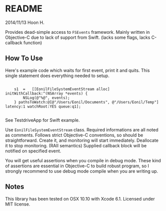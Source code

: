 README
======
2014/11/13
Hoon H.

Provides dead-simple access to `FSEvents` framework.
Mainly written in Objective-C due to lack of support from Swift.
(lacks some flags, lacks C-callback function) 





How To Use
----------

Here's example code which waits for first event, print it and quits. This single statement
does everything needed to setup.

````objc

	s1	=	[[EonilFileSystemEventStream alloc] initWithCallback:^(NSArray *events) {
		NSLog(@"%@", events);
	} pathsToWatch:@[@"/Users/Eonil/Documents", @"/Users/Eonil/Temp"] latency:1 watchRoot:YES queue:q1];


````

See TestdriveApp for Swift example.

Use `EonilFileSystemEventStream` class. Required informations are
all noted as comments. Follows strict Objective-C conventions, so
should be straightforward.
Create it, and monitoring will start immediately. Deallocate it to
stop monitoring. (RAII semantics) Supplied callback block will be
notified on specified event.

You will get useful assertions when you compile in debug mode. 
These kind of assertions are essential in Objective-C to build 
robust program, so I strongly recommend to use debug mode compile
when you are writing up.





Notes
-----
This library has been tested on OSX 10.10 with Xcode 6.1.
Licensed under MIT license.







